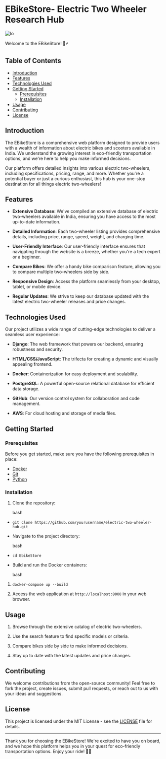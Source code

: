 # EBikeStore- Electric Two Wheeler Research Hub

![lo](https://drive.google.com/uc?export=view&id=1tuFBPOWMZt_UFJ0mtyf-YKmpW5mPqdRM)

Welcome to the EBikeStore! 🛵⚡

## Table of Contents

-   [Introduction](#introduction)
-   [Features](#features)
-   [Technologies Used](#technologies-used)
-   [Getting Started](#getting-started)
    -   [Prerequisites](#prerequisites)
    -   [Installation](#installation)
-   [Usage](#usage)
-   [Contributing](#contributing)
-   [License](#license)

## Introduction

The EBikeStore is a comprehensive web platform designed to provide users with a wealth of information about electric bikes and scooters available in India. We understand the growing interest in eco-friendly transportation options, and we're here to help you make informed decisions.

Our platform offers detailed insights into various electric two-wheelers, including specifications, pricing, range, and more. Whether you're a potential buyer or just a curious enthusiast, this hub is your one-stop destination for all things electric two-wheelers!

## Features

-   **Extensive Database**: We've compiled an extensive database of electric two-wheelers available in India, ensuring you have access to the most up-to-date information.
    
-   **Detailed Information**: Each two-wheeler listing provides comprehensive details, including price, range, speed, weight, and charging time.
    
-   **User-Friendly Interface**: Our user-friendly interface ensures that navigating through the website is a breeze, whether you're a tech expert or a beginner.
    
-   **Compare Bikes**: We offer a handy bike comparison feature, allowing you to compare multiple two-wheelers side by side.
    
-   **Responsive Design**: Access the platform seamlessly from your desktop, tablet, or mobile device.
    
-   **Regular Updates**: We strive to keep our database updated with the latest electric two-wheeler releases and price changes.
    

## Technologies Used

Our project utilizes a wide range of cutting-edge technologies to deliver a seamless user experience:

-   **Django**: The web framework that powers our backend, ensuring robustness and security.
    
-   **HTML/CSS/JavaScript**: The trifecta for creating a dynamic and visually appealing frontend.
    
-   **Docker**: Containerization for easy deployment and scalability.
    
-   **PostgreSQL**: A powerful open-source relational database for efficient data storage.
    
-   **GitHub**: Our version control system for collaboration and code management.
    
-   **AWS**: For cloud hosting and storage of media files.
    

## Getting Started

### Prerequisites

Before you get started, make sure you have the following prerequisites in place:

-   [Docker](https://www.docker.com/get-started)
-   [Git](https://git-scm.com/downloads)
-   [Python](https://www.python.org/downloads/)

### Installation

1.  Clone the repository:
    
    bash
    

-   `git clone https://github.com/yourusername/electric-two-wheeler-hub.git` 
    
-   Navigate to the project directory:
    
    bash
    
-   `cd EbikeStore` 
    
-   Build and run the Docker containers:
    
    bash
    

1.  `docker-compose up --build` 
    
2.  Access the web application at `http://localhost:8000` in your web browser.
    

## Usage

1.  Browse through the extensive catalog of electric two-wheelers.
    
2.  Use the search feature to find specific models or criteria.
    
3.  Compare bikes side by side to make informed decisions.
    
4.  Stay up to date with the latest updates and price changes.
    

## Contributing

We welcome contributions from the open-source community! Feel free to fork the project, create issues, submit pull requests, or reach out to us with your ideas and suggestions.

## License

This project is licensed under the MIT License - see the [LICENSE](https://github.com/GautamPatil1/EBikeStore/blob/main/LICENSE) file for details.

----------

Thank you for choosing the EBikeStore! We're excited to have you on board, and we hope this platform helps you in your quest for eco-friendly transportation options. Enjoy your ride! 🌿🛵
